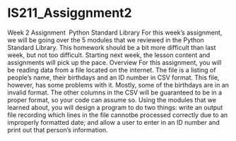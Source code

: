 # IS211_Assiggnment2
Week 2 Assignment ­ Python Standard Library
For this week’s assignment, we will be going over the 5 modules that we reviewed in the Python Standard Library. This homework should be a bit more difficult than last week, but not too difficult. Starting next week, the lesson content and assignments will pick up the pace.
Overview
For this assignment, you will be reading data from a file located on the internet. The file is a listing of people’s name, their birthdays and an ID number in CSV format. This file, however, has some problems with it. Mostly, some of the birthdays are in an invalid format. The other columns in the CSV will be guaranteed to be in a proper format, so your code can assume so.
Using the modules that we learned about, you will design a program to do two things: write an output file recording which lines in the file c​annot​be processed correctly due to an improperly formatted date; and allow a user to enter in an ID number and print out that person’s information.
